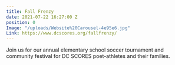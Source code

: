 ```yaml
---
title: Fall Frenzy
date: 2021-07-22 16:27:00 Z
position: 0
Image: "/uploads/Website%20Carousel-4e95e6.jpg"
Link: https://www.dcscores.org/fallfrenzy/
---
```


Join us for our annual elementary school soccer tournament and community festival for DC SCORES poet-athletes and their families.